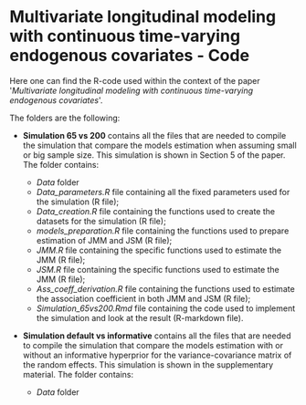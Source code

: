 # Multivariate longitudinal modeling with continuous time-varying endogenous covariates - Code
Here one can find the R-code used within the context of the paper '*Multivariate longitudinal modeling with continuous time-varying endogenous covariates*'.

The folders are the following:
- **Simulation 65 vs 200** contains all the files that are needed to compile the simulation that compare the models estimation when assuming small or big sample size. This simulation is shown in Section 5 of the paper. The folder contains:
     -   *Data* folder
     -   *Data_parameters.R* file containing all the fixed parameters used for the simulation (R file);
     -   *Data_creation.R* file containing the functions used to create the datasets for the simulation (R file);
     -   *models_preparation.R* file containing the functions used to prepare estimation of JMM and JSM (R file);
     -   *JMM.R* file containing the specific functions used to estimate the JMM (R file);
     -   *JSM.R* file containing the specific functions used to estimate the JMM (R file);
     -   *Ass_coeff_derivation.R* file containing the functions used to estimate the association coefficient in both JMM and JSM (R file);
     -   *Simulation_65vs200.Rmd* file containing the code used to implement the simulation and look at the result (R-markdown file).
       
- **Simulation default vs informative** contains all the files that are needed to compile the simulation that compare the models estimation with or without an informative hyperprior for the variance-covariance matrix of the random effects. This simulation is shown in the supplementary material. The folder contains:
     -   *Data* folder   
  
